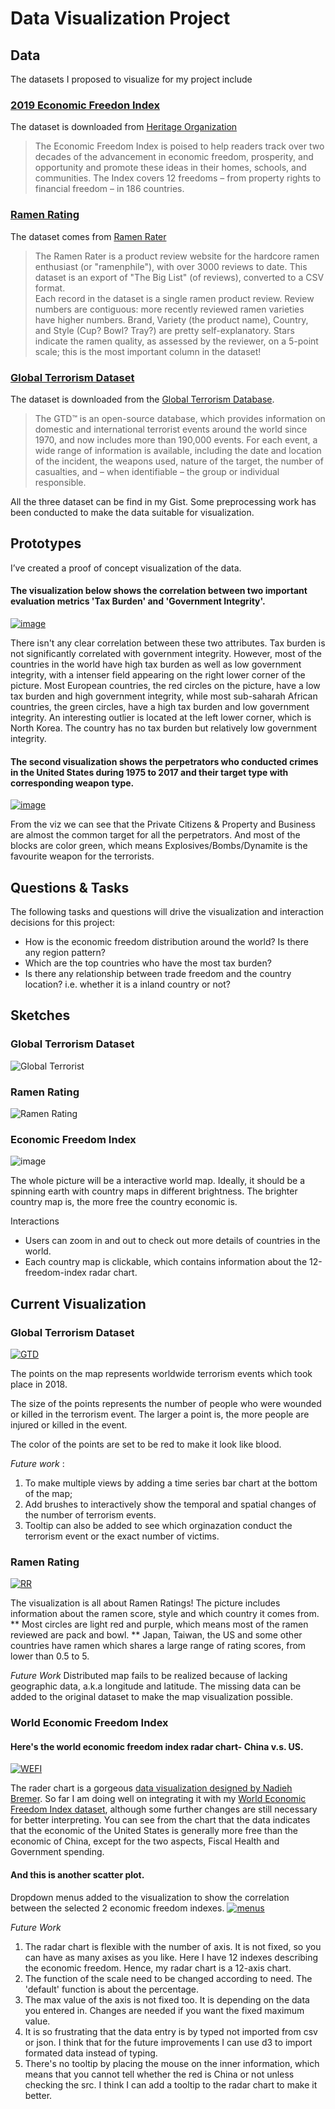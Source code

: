# Data Visualization Project

## Data

The datasets I proposed to visualize for my project include

### [2019 Economic Freedon Index](https://gist.github.com/hotdoujiang/addd4f2369f3457e5a09a8b89942941b) 

The dataset is downloaded from [Heritage Organization](https://www.heritage.org/index/about)

>The Economic Freedom Index is poised to help readers track over two decades of the advancement in economic freedom, prosperity, and opportunity and promote these ideas in their homes, schools, and communities. The Index covers 12 freedoms – from property rights to financial freedom – in 186 countries. <br>

### [Ramen Rating](https://gist.github.com/hotdoujiang/41d6a5c41b9975ac55a720bd46fd6392)

The dataset comes from [Ramen Rater](https://www.theramenrater.com/)

>The Ramen Rater is a product review website for the hardcore ramen enthusiast (or "ramenphile"), with over 3000 reviews to date. This dataset is an export of "The Big List" (of reviews), converted to a CSV format. <br>
Each record in the dataset is a single ramen product review. Review numbers are contiguous: more recently reviewed ramen varieties have higher numbers. Brand, Variety (the product name), Country, and Style (Cup? Bowl? Tray?) are pretty self-explanatory. Stars indicate the ramen quality, as assessed by the reviewer, on a 5-point scale; this is the most important column in the dataset!


### [Global Terrorism Dataset](https://gist.github.com/hotdoujiang/e6064faca930a996230aa4dc3ccd8db0)

The dataset is downloaded from the [Global Terrorism Database](https://www.start.umd.edu/gtd/).

>The GTD™ is an open-source database, which provides information on domestic and international terrorist events around the world since 1970, and now includes more than 190,000 events. For each event, a wide range of information is available, including the date and location of the incident, the weapons used, nature of the target, the number of casualties, and – when identifiable – the group or individual responsible.

All the three dataset can be find in my Gist. Some preprocessing work has been conducted to make the data suitable for visualization.

## Prototypes

I’ve created a proof of concept visualization of the data. 

#### The visualization below shows the correlation between two important evaluation metrics 'Tax Burden' and 'Government Integrity'.

[![image](https://user-images.githubusercontent.com/42425096/67602911-a7b56d80-f745-11e9-9222-56a999340eb0.png)](https://beta.vizhub.com/hotdoujiang/4f0bcd5520b74d5a8d8d88bd88bd2f24)

There isn't any clear correlation between these two attributes. Tax burden is not significantly correlated with government integrity.
However, most of the countries in the world have high tax burden as well as low government integrity, with a intenser field appearing on the right lower corner of the picture.
Most European countries, the red circles on the picture, have a low tax burden and high government integrity, while most sub-saharah African countries, the green circles, have a high tax burden and low government integrity.
An interesting outlier is located at the left lower corner, which is North Korea. The country has no tax burden but relatively low government integrity.

#### The second visualization shows the perpetrators who conducted crimes in the United States during 1975 to 2017 and their target type with corresponding weapon type.
[![image](https://user-images.githubusercontent.com/42425096/68317625-757f0680-0089-11ea-9c8b-670462d6b8a5.png)](https://beta.vizhub.com/hotdoujiang/b4d211ecb917438cae29e5277c6a565f?edit=files&file=README.md)

From the viz we can see that the Private Citizens & Property and Business are almost the common target for all the perpetrators.
And most of the blocks are color green, which means Explosives/Bombs/Dynamite is the favourite weapon for the terrorists.

## Questions & Tasks

The following tasks and questions will drive the visualization and interaction decisions for this project:

* How is the economic freedom distribution around the world? Is there any region pattern?
* Which are the top countries who have the most tax burden?
* Is there any relationship between trade freedom and the country location? i.e. whether it is a inland country or not?

## Sketches

### Global Terrorism Dataset
![Global Terrorist](https://user-images.githubusercontent.com/42425096/68318084-343b2680-008a-11ea-9292-ac5d408c8c88.jpg)

### Ramen Rating
![Ramen Rating](https://user-images.githubusercontent.com/42425096/68317903-e9211380-0089-11ea-93a2-c92f3518a14d.jpg)

### Economic Freedom Index
![image](https://user-images.githubusercontent.com/42425096/67602655-1a721900-f745-11e9-91da-35e3ddbbd39a.jpg)

The whole picture will be a interactive world map. Ideally, it should be a spinning earth with country maps in different brightness. The brighter country map is, the more free the country economic is.

Interactions
* Users can zoom in and out to check out more details of countries in the world.
* Each country map is clickable, which contains information about the 12-freedom-index radar chart.

## Current Visualization

### Global Terrorism Dataset

[![GTD](https://user-images.githubusercontent.com/42425096/68251403-05bd3d00-fff1-11e9-9800-200ec0d3f9be.png)](https://beta.vizhub.com/hotdoujiang/278556d01b4044bd9aa8d1e1858a5d38)

The points on the map represents worldwide terrorism events which took place in 2018.

The size of the points represents the number of people who were wounded or killed in the terrorism event. The larger a point is, the more people are injured or killed in the event.

The color of the points are set to be red to make it look like blood.

*Future work* : 
1. To make multiple views by adding a time series bar chart at the bottom of the map;
2. Add brushes to interactively show the temporal and spatial changes of the number of terrorism events.
3. Tooltip can also be added to see which orginazation conduct the terrorism event or the exact number of victims.

### Ramen Rating
[![RR](https://user-images.githubusercontent.com/42425096/68251447-24233880-fff1-11e9-8451-aadee278abed.png)](https://beta.vizhub.com/hotdoujiang/bb83820293d04fba9762d1c4071904f7)

The visualization is all about Ramen Ratings! The picture includes information about the ramen score, style and which country it comes from.
** Most circles are light red and purple, which means most of the ramen reviewed are pack and bowl.
** Japan, Taiwan, the US and some other countries have ramen which shares a large range of rating scores, from lower than 0.5 to 5.

*Future Work*
Distributed map fails to be realized because of lacking geographic data, a.k.a longitude and latitude. The missing data can be added to the original dataset to make the map visualization possible.

### World Economic Freedom Index

#### Here's the world economic freedom index radar chart- China v.s. US.
[![WEFI](https://user-images.githubusercontent.com/42425096/68251702-b4617d80-fff1-11e9-9313-231d3f377d2d.png)](https://beta.vizhub.com/hotdoujiang/a70d524e772e4ff582fe6d0158c6df83)

The rader chart is a gorgeous [data visualization designed by Nadieh Bremer](https://beta.vizhub.com/Kuerzibe/610ea1fb51f2476f9ae9f2bf225bf564). So far I am doing well on integrating it with my [World Economic Freedom Index dataset](https://gist.github.com/hotdoujiang/addd4f2369f3457e5a09a8b89942941b), although some further changes are still necessary for better interpreting.
You can see from the chart that the data indicates that the economic of the United States is generally more free than the economic of China, except for the two aspects, Fiscal Health and Government spending.

#### And this is another scatter plot. 
Dropdown menus added to the visualization to show the correlation between the selected 2 economic freedom indexes.
[![menus](https://user-images.githubusercontent.com/42425096/68251276-c1ca3800-fff0-11e9-88d2-2dd60959745a.png)](https://beta.vizhub.com/hotdoujiang/db9678c5d9224f3ebc9e91c8ecd30c28)

*Future Work*

1. The radar chart is flexible with the number of axis. It is not fixed, so you can have as many axises as you like. Here I have 12 indexes describing the economic freedom. Hence, my radar chart is a 12-axis chart.
2. The function of the scale need to be changed according to need. The 'default' function is about the percentage.
3. The max value of the axis is not fixed too. It is depending on the data you entered in. Changes are needed if you want the fixed maximum value.
4. It is so frustrating that the data entry is by typed not imported from csv or json. I think that for the future improvements I can use d3 to import formated data instead of typing.
5. There's no tooltip by placing the mouse on the inner information, which means that you cannot tell whether the red is China or not unless checking the src. I think I can add a tooltip to the radar chart to make it better.
